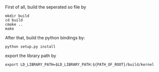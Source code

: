First of all, build the seperated so file by
```
mkdir build
cd build
cmake ..
make
```

After that, build the python bindings by:
```
python setup.py install
```

export the library path by

```
export LD_LIBRARY_PATH=$LD_LIBRARY_PATH:${PATH_OF_ROOT}/build/kernel
```

